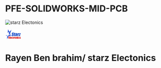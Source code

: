 # PFE-SOLIDWORKS-MID-PCB
<img src="https://rayen311.github.io/assets/images/favicon.png" width="50" alt="starz Electonics"></a></p>
<img src="https://raw.githubusercontent.com/RAYEN311/Starz-Electonics-BMS-App/main/assets/snack-icon.png" width="50" alt="starz Electonics"></a></p>
# Rayen Ben brahim/ starz Electonics 
